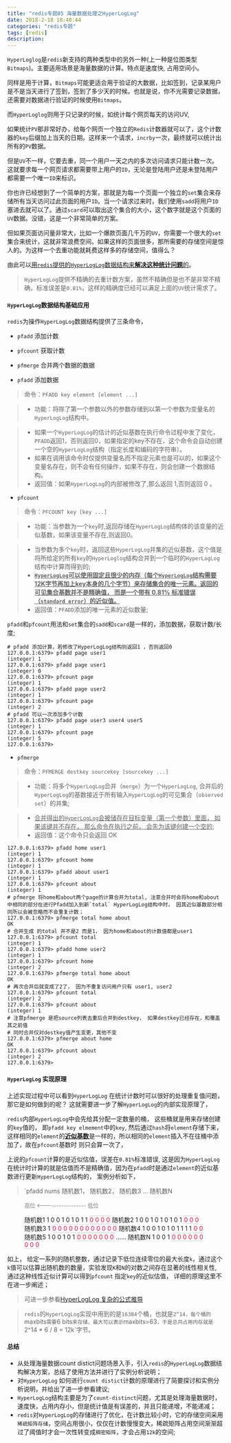 ```yaml
---
title: "redis专题05 海量数据处理之HyperLogLog"
date: 2018-2-18 18:48:44
categories: "redis专题"
tags: [redis]
description:
---
```

`HyperLoglog`是`redis`新支持的两种类型中的另外一种(上一种是位图类型`Bitmaps`)。主要适用场景是海量数据的计算。特点是速度快, 占用空间小。
<!--more-->
同样是用于计算，`Bitmaps`可能更适合用于验证的大数据，比如签到，记录某用户是不是当天进行了签到，签到了多少天的时候。也就是说，你不光需要记录数据，还需要对数据进行验证的时候使用`Bitmaps`。

而`HyperLoglog`则用于只记录的时候，如统计每个网页每天的访问UV,

如果统计`PV`那非常好办，给每个网页一个独立的`Redis`计数器就可以了，这个计数器的`key`后缀加上当天的日期。这样来一个请求，`incrby`一次，最终就可以统计出所有的`PV`数据。

但是`UV`不一样，它要去重，同一个用户一天之内的多次访问请求只能计数一次。这就要求每一个网页请求都需要带上用户的`ID`，无论是登陆用户还是未登陆用户都需要一个唯一`ID`来标识。

你也许已经想到了一个简单的方案，那就是为每一个页面一个独立的`set`集合来存储所有当天访问过此页面的用户`ID`。当一个请求过来时，我们使用`sadd`将用户`ID`塞进去就可以了。通过`scard`可以取出这个集合的大小，这个数字就是这个页面的`UV`数据。没错，这是一个非常简单的方案。

但如果页面访问量非常大，比如一个爆款页面几千万的`UV`，你需要一个很大的`set`集合来统计，这就非常浪费空间。如果这样的页面很多，那所需要的存储空间是惊人的。为这样一个去重功能就耗费这样多的存储空间，值得么？

由此可以<u>用`redis`提供的`HyperLogLog`数据结构来**解决这种统计问题**的</u>。

> `HyperLogLog`提供不精确的去重计数方案，虽然不精确但是也不是非常不精确，标准误差是`0.81%`，这样的精确度已经可以满足上面的`UV`统计需求了。

#### `HyperLogLog`数据结构基础应用

`redis`为操作`HyperLogLog`数据结构提供了三条命令，
* `pfadd`  添加计数
* `pfcount`  获取计数
* `pfmerge` 合并两个数据的数据

* `pfadd` 添加数据

> 命令：`PFADD key element [element ...]`

> * 功能：将除了第一个参数以外的参数存储到以第一个参数为变量名的`HyperLogLog`结构中。

> * 如果一个`HyperLogLog`的估计的近似基数在执行命令过程中发了变化，`PFADD`返回1，否则返回0，如果指定的key不存在，这个命令会自动创建一个空的`HyperLogLog`结构（指定长度和编码的字符串）。
> * 如果在调用该命令时仅提供变量名而不指定元素也是可以的，如果这个变量名存在，则不会有任何操作，如果不存在，则会创建一个数据结构。
> * 返回值：如果`HyperLogLog`的内部被修改了,那么返回 1,否则返回 0 。

* `pfcount`

> 命令：`PFCOUNT key [key ...]`

> * 功能：当参数为一个`key`时,返回存储在`HyperLogLog`结构体的该变量的近似基数，如果该变量不存在,则返回0。

> * 当参数为多个`key`时，返回这些`HyperLogLog`并集的近似基数，这个值是将所给定的所有`key`的`HyperLoglog`结构合并到一个临时的`HyperLogLog`结构中计算而得到的;
> * <u>**`HyperLogLog`可以使用固定且很少的内存（每个`HyperLogLog`结构需要12K字节再加上key本身的几个字节）来存储集合的唯一元素。返回的可见集合基数并不是精确值， 而是一个带有 0.81% 标准错误（`standard error`）的近似值。**</u>
> * 返回值：`PFADD`添加的唯一元素的近似数量;

`pfadd`和`pfcount`用法和`set`集合的`sadd`和`scard`是一样的，添加数据，获取计数/长度;

```shell
# pfadd 添加计算，若修改了HyperLogLog结构则返回1 ，否则返回0
127.0.0.1:6379> pfadd page user1
(integer) 1
127.0.0.1:6379> pfadd page user1
(integer) 0
127.0.0.1:6379> pfcount page
(integer) 1
127.0.0.1:6379> pfadd page user2
(integer) 1
127.0.0.1:6379> pfcount page
(integer) 2
# pfadd 可以一次添加多个计数
127.0.0.1:6379> pfadd page user3 user4 user5
(integer) 1
127.0.0.1:6379> pfcount page
(integer) 5
127.0.0.1:6379>
```

* `pfmerge`

> 命令：`PFMERGE destkey sourcekey [sourcekey ...]`

> * 功能：将多个`HyperLogLog`合并（`merge`）为一个`HyperLogLog`, 合并后的`HyperLogLog`的基数接近于所有输入`HyperLogLog`的可见集合（`observed set`）的并集;

> * <u>合并得出的`HyperLogLog`会被储存在目标变量（第一个参数）里面， 如果该键并不存在， 那么命令在执行之前， 会先为该键创建一个空的;</u>
> * 返回值：这个命令只会返回 OK

```shell
127.0.0.1:6379> pfadd home user1
(integer) 1
127.0.0.1:6379> pfcount home
(integer) 1
127.0.0.1:6379> pfadd about user1
(integer) 1
127.0.0.1:6379> pfcount about
(integer) 1
# pfmerge 将home和about两个page的计算合并为total, 注意合并时会将home和about中相同的部分在进行Pfadd加入到新`total` HyperLogLog结构中时， 因其近似基数部分相同所以会被忽略而不会重复计数；
127.0.0.1:6379> pfmerge total home about
OK
# 合并生成 的total 并不是2 而是1， 因为home和about的计数值都是user1
127.0.0.1:6379> pfcount total
(integer) 1
127.0.0.1:6379> pfadd home user2
(integer) 1
127.0.0.1:6379> pfcount home
(integer) 2
127.0.0.1:6379> pfmerge total home about
OK
# 再次合并后就变成了2了， 因为不重复访问用户只有 user1, user2
127.0.0.1:6379> pfcount total
(integer) 2
127.0.0.1:6379> pfcount about
(integer) 1
# 注意pfmerge 是把source列表去重后合并到destkey， 如果destkey已经存在，和覆盖其之前值
# 同时合并仅对destkey值产生变更，其他不变
127.0.0.1:6379> pfmerge about home
OK
127.0.0.1:6379> pfcount about
(integer) 2
127.0.0.1:6379>
```

#### `HyperLogLog` 实现原理

上述实现过程中可以看到`HyperLogLog` 在统计计数时可以很好的处理重复值问题， 那它是如何做到的呢？ 这就需要进一步了解`HyperLogLog`的内部实现原理了，

`redis`内部`HyperLogLog`中会先给其分配一定数量的桶， 这些桶就是用来存储创建的`key`值的， 即`pfadd key elmement`中的`key`, 然后通过`hash`将`element`存储下来， 这样相同的`element`的<u>**近似基数**</u>是一样的，所以相同的`element`插入不在往桶中添加了，故在`pfcount`基数时 则只会算一次了，

上说的`pfcount`计算的是近似估值，误差在`0.81%`标准错误, 这是因为`HyperLogLog`在统计时计算的就是估值而不是精确值，因为在`pfadd`时是通过`element`的近似基数进行更新`HyperLogLog`结构的， 案例分析如下，

> `pfadd nums 随机数1， 随机数2， 随机数3 ... 随机数N

<figure class="highlight"><font style="color:#817c7c;font-size:90%">高位 <----------------- 低位</font>

随机数1   1 0 0 1 0 1 0 1 1 <font style="color:#d14;border:1px solid #d6d6d6; border-radius:0.25em;">0 0 0 0</font>
随机数2   1 0 0 1 0 1 0 1 0 1 <font style="color:#d14;border:1px solid #d6d6d6; border-radius:0.25em;">0 0 0</font>
随机数3   1 <font style="color:#d14;border:1px solid #d6d6d6; border-radius:0.25em;">0 0 0 0 0 0 0 0 0 0 0 0</font>
随机数4   1 0 0 1 0 1 0 1 1 1 1 <font style="color:#d14;border:1px solid #d6d6d6; border-radius:0.25em;">0 0</font>
随机数5   1 0 0 1 0 1 <font style="color:#d14;border:1px solid #d6d6d6; border-radius:0.25em;">0 0 0 0 0 0 0</font>
......
随机数N   1 0 0 1 <font style="color:#d14;border:1px solid #d6d6d6; border-radius:0.25em;">0 0 0 0 0 0 0 0 0</font>
</figure>

如上， 给定一系列的随机整数，通过记录下低位连续零位的最大长度`k`，通过这个`k`值可以估算出随机数的数量，实验发现`K`和`N`的对数之间存在显著的线性相关性, 通过这种线性近似计算可以得到`pfcount` 指定`key`的近似估值， 详细的原理这里不在进一步阐述；

>  可进一步参看[HyperLogLog 复杂的公式推导](https://www.slideshare.net/KaiZhang130/countdistinct-problem-88329470)

> `redis`的`HyperLogLog`实现中用到的是`16384`个桶，也就是`2^14，每个桶的`maxbits`需要`6 bits`来存储，最大可以表示`maxbits=63`，于是总共占用内存就是`2^14 * 6 / 8 = 12k`字节。


#### 总结
- 从处理海量数据count distict问题场景入手，引入`redis`的`HyperLogLog`数据结构解决方案，总结了使用方法并进行了实例分析说明；
- 对`HyperLogLog` 如何进行`count distict`计数的原理进行了简要探讨和实例分析说明，并给出了进一步参看建议;
- `HyperLogLog`结构主要是为了`count-distinct`问题，尤其是处理海量数据时，速度快，占用内存小，但是统计值是有误差的，并且只能递增，不能递减；
- `redis`对`HyperLogLog`的存储进行了优化，在计数比较小时，它的存储空间采用`稀疏矩阵存储`，空间占用很小，仅仅在计数慢慢变大，稀疏矩阵占用空间渐渐超过了阈值时才会一次性转变成`稠密矩阵`，才会占用`12k`的空间;
